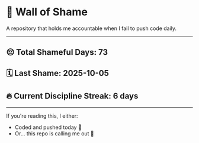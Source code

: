# 🧱 Wall of Shame

A repository that holds me accountable when I fail to push code daily.

---

## 😔 Total Shameful Days: **73**
## 🗓️ Last Shame: **2025-10-05**
## 🔥 Current Discipline Streak: **6 days**

---

If you're reading this, I either:
- Coded and pushed today 💪
- Or... this repo is calling me out 😤
